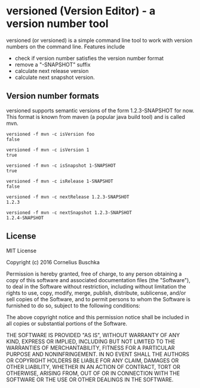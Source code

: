 # versioned (Version Editor) - a version number tool

versioned (or versioned) is a simple command line tool to work with version 
numbers on the command line. Features include

- check if version number satisfies the version number format
- remove a "-SNAPSHOT" suffix
- calculate next release version
- calculate next snapshot version.

## Version number formats

versioned supports semantic versions of the form 1.2.3-SNAPSHOT for now. This
format is known from maven (a popular java build tool) and is called mvn.

```
versioned -f mvn -c isVersion foo
false
```

```
versioned -f mvn -c isVersion 1
true
```

```
versioned -f mvn -c isSnapshot 1-SNAPSHOT
true
```

```
versioned -f mvn -c isRelease 1-SNAPSHOT
false
```

```
versioned -f mvn -c nextRelease 1.2.3-SNAPSHOT
1.2.3
```

```
versioned -f mvn -c nextSnapshot 1.2.3-SNAPSHOT
1.2.4-SNAPSHOT
```

## License

MIT License

Copyright (c) 2016 Cornelius Buschka

Permission is hereby granted, free of charge, to any person obtaining a copy
of this software and associated documentation files (the "Software"), to deal
in the Software without restriction, including without limitation the rights
to use, copy, modify, merge, publish, distribute, sublicense, and/or sell
copies of the Software, and to permit persons to whom the Software is
furnished to do so, subject to the following conditions:

The above copyright notice and this permission notice shall be included in all
copies or substantial portions of the Software.

THE SOFTWARE IS PROVIDED "AS IS", WITHOUT WARRANTY OF ANY KIND, EXPRESS OR
IMPLIED, INCLUDING BUT NOT LIMITED TO THE WARRANTIES OF MERCHANTABILITY,
FITNESS FOR A PARTICULAR PURPOSE AND NONINFRINGEMENT. IN NO EVENT SHALL THE
AUTHORS OR COPYRIGHT HOLDERS BE LIABLE FOR ANY CLAIM, DAMAGES OR OTHER
LIABILITY, WHETHER IN AN ACTION OF CONTRACT, TORT OR OTHERWISE, ARISING FROM,
OUT OF OR IN CONNECTION WITH THE SOFTWARE OR THE USE OR OTHER DEALINGS IN THE
SOFTWARE.
